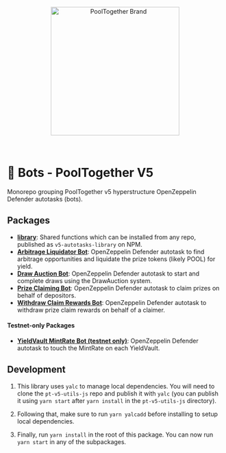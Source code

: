 <p align="center">
  <img src="https://raw.githubusercontent.com/GenerationSoftware/pt-v5-utils-js/main/img/pooltogether-logo--purple@2x.png?raw=true" alt="PoolTogether Brand" style="max-width:100%;" width="300">
</p>

<br />

# 🤖 Bots - PoolTogether V5

Monorepo grouping PoolTogether v5 hyperstructure OpenZeppelin Defender autotasks (bots).

## Packages

- **[library](./packages/library)**: Shared functions which can be installed from any repo, published as `v5-autotasks-library` on NPM.
- **[Arbitrage Liquidator Bot](./packages/arb-liquidator)**: OpenZeppelin Defender autotask to find arbitrage opportunities and liquidate the prize tokens (likely POOL) for yield.
- **[Draw Auction Bot](./packages/draw-auction)**: OpenZeppelin Defender autotask to start and complete draws using the DrawAuction system.
- **[Prize Claiming Bot](./packages/prize-claimer)**: OpenZeppelin Defender autotask to claim prizes on behalf of depositors.
- **[Withdraw Claim Rewards Bot](./packages/withdraw-claim-rewards)**: OpenZeppelin Defender autotask to withdraw prize claim rewards on behalf of a claimer.

#### Testnet-only Packages

- **[YieldVault MintRate Bot (testnet only)](./packages/yieldvault-mintrate)**: OpenZeppelin Defender autotask to touch the MintRate on each YieldVault.

## Development

1. This library uses `yalc` to manage local dependencies. You will need to clone the `pt-v5-utils-js` repo and publish it with `yalc` (you can publish it using `yarn start` after `yarn install` in the `pt-v5-utils-js` directory).

2. Following that, make sure to run `yarn yalcadd` before installing to setup local dependencies.

3. Finally, run `yarn install` in the root of this package. You can now run `yarn start` in any of the subpackages.

